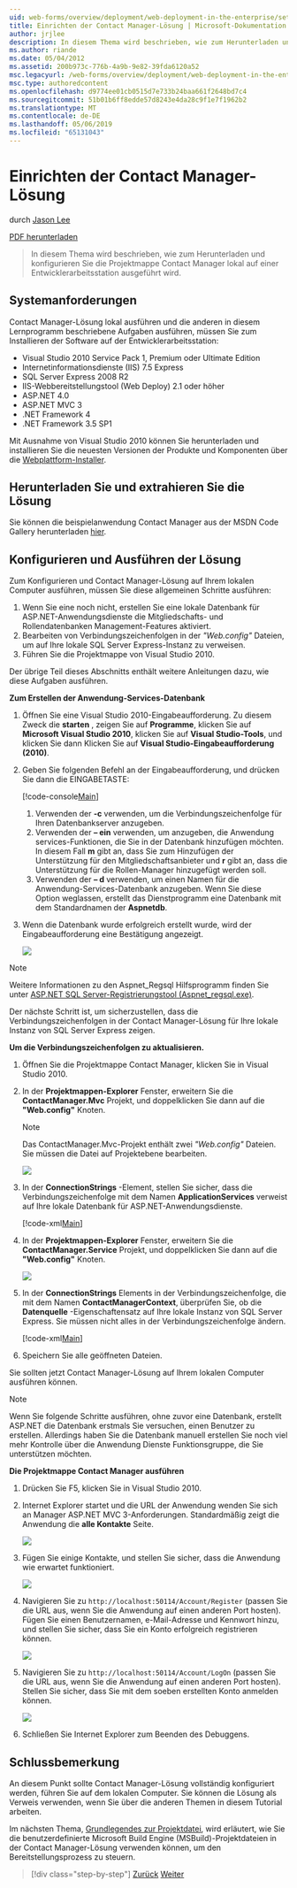 ```yaml
---
uid: web-forms/overview/deployment/web-deployment-in-the-enterprise/setting-up-the-contact-manager-solution
title: Einrichten der Contact Manager-Lösung | Microsoft-Dokumentation
author: jrjlee
description: In diesem Thema wird beschrieben, wie zum Herunterladen und konfigurieren Sie die Projektmappe Contact Manager lokal auf einer Entwicklerarbeitsstation ausgeführt wird.
ms.author: riande
ms.date: 05/04/2012
ms.assetid: 200b973c-776b-4a9b-9e82-39fda6120a52
msc.legacyurl: /web-forms/overview/deployment/web-deployment-in-the-enterprise/setting-up-the-contact-manager-solution
msc.type: authoredcontent
ms.openlocfilehash: d9774ee01cb0515d7e733b24baa661f2648bd7c4
ms.sourcegitcommit: 51b01b6ff8edde57d8243e4da28c9f1e7f1962b2
ms.translationtype: MT
ms.contentlocale: de-DE
ms.lasthandoff: 05/06/2019
ms.locfileid: "65131043"
---
```

# <a name="setting-up-the-contact-manager-solution"></a>Einrichten der Contact Manager-Lösung

durch [Jason Lee](https://github.com/jrjlee)

[PDF herunterladen](https://msdnshared.blob.core.windows.net/media/MSDNBlogsFS/prod.evol.blogs.msdn.com/CommunityServer.Blogs.Components.WeblogFiles/00/00/00/63/56/8130.DeployingWebAppsInEnterpriseScenarios.pdf)

> In diesem Thema wird beschrieben, wie zum Herunterladen und konfigurieren Sie die Projektmappe Contact Manager lokal auf einer Entwicklerarbeitsstation ausgeführt wird.

## <a name="system-requirements"></a>Systemanforderungen

Contact Manager-Lösung lokal ausführen und die anderen in diesem Lernprogramm beschriebene Aufgaben ausführen, müssen Sie zum Installieren der Software auf der Entwicklerarbeitsstation:

- Visual Studio 2010 Service Pack 1, Premium oder Ultimate Edition
- Internetinformationsdienste (IIS) 7.5 Express
- SQL Server Express 2008 R2
- IIS-Webbereitstellungstool (Web Deploy) 2.1 oder höher
- ASP.NET 4.0
- ASP.NET MVC 3
- .NET Framework 4
- .NET Framework 3.5 SP1

Mit Ausnahme von Visual Studio 2010 können Sie herunterladen und installieren Sie die neuesten Versionen der Produkte und Komponenten über die [Webplattform-Installer](https://go.microsoft.com/?linkid=9805118).

## <a name="download-and-extract-the-solution"></a>Herunterladen Sie und extrahieren Sie die Lösung

Sie können die beispielanwendung Contact Manager aus der MSDN Code Gallery herunterladen [hier](https://code.msdn.microsoft.com/Deploying-Web-Applications-9d9093c0).

## <a name="configure-and-run-the-solution"></a>Konfigurieren und Ausführen der Lösung

Zum Konfigurieren und Contact Manager-Lösung auf Ihrem lokalen Computer ausführen, müssen Sie diese allgemeinen Schritte ausführen:

1. Wenn Sie eine noch nicht, erstellen Sie eine lokale Datenbank für ASP.NET-Anwendungsdienste die Mitgliedschafts- und Rollendatenbanken Management-Features aktiviert.
2. Bearbeiten von Verbindungszeichenfolgen in der *"Web.config"* Dateien, um auf Ihre lokale SQL Server Express-Instanz zu verweisen.
3. Führen Sie die Projektmappe von Visual Studio 2010.

Der übrige Teil dieses Abschnitts enthält weitere Anleitungen dazu, wie diese Aufgaben ausführen.

**Zum Erstellen der Anwendung-Services-Datenbank**

1. Öffnen Sie eine Visual Studio 2010-Eingabeaufforderung. Zu diesem Zweck die **starten** , zeigen Sie auf **Programme**, klicken Sie auf **Microsoft Visual Studio 2010**, klicken Sie auf **Visual Studio-Tools**, und klicken Sie dann Klicken Sie auf **Visual Studio-Eingabeaufforderung (2010)**.
2. Geben Sie folgenden Befehl an der Eingabeaufforderung, und drücken Sie dann die EINGABETASTE:

    [!code-console[Main](setting-up-the-contact-manager-solution/samples/sample1.cmd)]

    1. Verwenden der **-c** verwenden, um die Verbindungszeichenfolge für Ihren Datenbankserver anzugeben.
    2. Verwenden der **– ein** verwenden, um anzugeben, die Anwendung services-Funktionen, die Sie in der Datenbank hinzufügen möchten. In diesem Fall **m** gibt an, dass Sie zum Hinzufügen der Unterstützung für den Mitgliedschaftsanbieter und **r** gibt an, dass die Unterstützung für die Rollen-Manager hinzugefügt werden soll.
    3. Verwenden der **– d** verwenden, um einen Namen für die Anwendung-Services-Datenbank anzugeben. Wenn Sie diese Option weglassen, erstellt das Dienstprogramm eine Datenbank mit dem Standardnamen der **Aspnetdb**.
3. Wenn die Datenbank wurde erfolgreich erstellt wurde, wird der Eingabeaufforderung eine Bestätigung angezeigt.

    ![](setting-up-the-contact-manager-solution/_static/image1.png)

> [!NOTE]
> Weitere Informationen zu den Aspnet\_Regsql Hilfsprogramm finden Sie unter [ASP.NET SQL Server-Registrierungstool (Aspnet\_regsql.exe)](https://msdn.microsoft.com/library/ms229862(v=vs.100).aspx).

Der nächste Schritt ist, um sicherzustellen, dass die Verbindungszeichenfolgen in der Contact Manager-Lösung für Ihre lokale Instanz von SQL Server Express zeigen.

**Um die Verbindungszeichenfolgen zu aktualisieren.**

1. Öffnen Sie die Projektmappe Contact Manager, klicken Sie in Visual Studio 2010.
2. In der **Projektmappen-Explorer** Fenster, erweitern Sie die **ContactManager.Mvc** Projekt, und doppelklicken Sie dann auf die **"Web.config"** Knoten.

    > [!NOTE]
    > Das ContactManager.Mvc-Projekt enthält zwei *"Web.config"* Dateien. Sie müssen die Datei auf Projektebene bearbeiten.

    ![](setting-up-the-contact-manager-solution/_static/image2.png)
3. In der **ConnectionStrings** -Element, stellen Sie sicher, dass die Verbindungszeichenfolge mit dem Namen **ApplicationServices** verweist auf Ihre lokale Datenbank für ASP.NET-Anwendungsdienste.

    [!code-xml[Main](setting-up-the-contact-manager-solution/samples/sample2.xml)]
4. In der **Projektmappen-Explorer** Fenster, erweitern Sie die **ContactManager.Service** Projekt, und doppelklicken Sie dann auf die **"Web.config"** Knoten.

    ![](setting-up-the-contact-manager-solution/_static/image3.png)
5. In der **ConnectionStrings** Elements in der Verbindungszeichenfolge, die mit dem Namen **ContactManagerContext**, überprüfen Sie, ob die **Datenquelle** -Eigenschaftensatz auf Ihre lokale Instanz von SQL Server Express. Sie müssen nicht alles in der Verbindungszeichenfolge ändern.

    [!code-xml[Main](setting-up-the-contact-manager-solution/samples/sample3.xml)]
6. Speichern Sie alle geöffneten Dateien.

Sie sollten jetzt Contact Manager-Lösung auf Ihrem lokalen Computer ausführen können.

> [!NOTE]
> Wenn Sie folgende Schritte ausführen, ohne zuvor eine Datenbank, erstellt ASP.NET die Datenbank erstmals Sie versuchen, einen Benutzer zu erstellen. Allerdings haben Sie die Datenbank manuell erstellen Sie noch viel mehr Kontrolle über die Anwendung Dienste Funktionsgruppe, die Sie unterstützen möchten.

**Die Projektmappe Contact Manager ausführen**

1. Drücken Sie F5, klicken Sie in Visual Studio 2010.
2. Internet Explorer startet und die URL der Anwendung wenden Sie sich an Manager ASP.NET MVC 3-Anforderungen. Standardmäßig zeigt die Anwendung die **alle Kontakte** Seite.

    ![](setting-up-the-contact-manager-solution/_static/image4.png)
3. Fügen Sie einige Kontakte, und stellen Sie sicher, dass die Anwendung wie erwartet funktioniert.

    ![](setting-up-the-contact-manager-solution/_static/image5.png)
4. Navigieren Sie zu `http://localhost:50114/Account/Register` (passen Sie die URL aus, wenn Sie die Anwendung auf einen anderen Port hosten). Fügen Sie einen Benutzernamen, e-Mail-Adresse und Kennwort hinzu, und stellen Sie sicher, dass Sie ein Konto erfolgreich registrieren können.

    ![](setting-up-the-contact-manager-solution/_static/image6.png)
5. Navigieren Sie zu `http://localhost:50114/Account/LogOn` (passen Sie die URL aus, wenn Sie die Anwendung auf einen anderen Port hosten). Stellen Sie sicher, dass Sie mit dem soeben erstellten Konto anmelden können.

    ![](setting-up-the-contact-manager-solution/_static/image7.png)
6. Schließen Sie Internet Explorer zum Beenden des Debuggens.

## <a name="conclusion"></a>Schlussbemerkung

An diesem Punkt sollte Contact Manager-Lösung vollständig konfiguriert werden, führen Sie auf dem lokalen Computer. Sie können die Lösung als Verweis verwenden, wenn Sie über die anderen Themen in diesem Tutorial arbeiten.

Im nächsten Thema, [Grundlegendes zur Projektdatei](understanding-the-project-file.md), wird erläutert, wie Sie die benutzerdefinierte Microsoft Build Engine (MSBuild)-Projektdateien in der Contact Manager-Lösung verwenden können, um den Bereitstellungsprozess zu steuern.

> [!div class="step-by-step"]
> [Zurück](the-contact-manager-solution.md)
> [Weiter](understanding-the-project-file.md)
